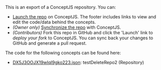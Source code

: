 This is an export of a ConceptJS repository. You can: 
- [Launch the repo](https://web.conceptjs.com/launch) on ConceptJS. The footer includes links to view and edit the code/data behind the concepts. 
- *(Owner only)* [Synchronize the repo](https://web.conceptjs.com/launch?mode=manage) with ConceptJS. 
- *(Contributors)* Fork this repo in GitHub and click the 'Launch' link to *deploy your fork* to ConceptJS. You can sync back your changes to GitHub and generate a pull request.

The code for the following concepts can be found here: 

- [DX5J3OOJX19wIqI9gko223.json](DX5J3OOJX19wIqI9gko223.json): testDeleteRepo2 \(Repository\)
